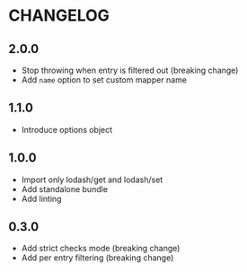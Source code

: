 # CHANGELOG

## 2.0.0

*  Stop throwing when entry is filtered out (breaking change)
*  Add `name` option to set custom mapper name

## 1.1.0

* Introduce options object

## 1.0.0

* Import only lodash/get and lodash/set
* Add standalone bundle
* Add linting

## 0.3.0

* Add strict checks mode (breaking change)
* Add per entry filtering (breaking change)
